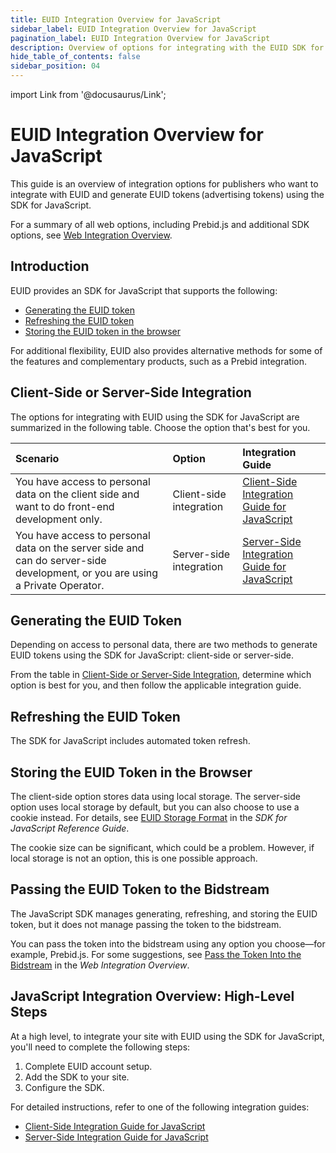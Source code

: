 ```yaml
---
title: EUID Integration Overview for JavaScript
sidebar_label: EUID Integration Overview for JavaScript
pagination_label: EUID Integration Overview for JavaScript
description: Overview of options for integrating with the EUID SDK for JavaScript as part of your EUID implementation.
hide_table_of_contents: false
sidebar_position: 04
---
```


import Link from '@docusaurus/Link';

# EUID Integration Overview for JavaScript

This guide is an overview of integration options for publishers who want to integrate with EUID and generate EUID tokens (advertising tokens) using the SDK for JavaScript.

For a summary of all web options, including Prebid.js and additional SDK options, see [Web Integration Overview](integration-options-publisher-web.md).

## Introduction

EUID provides an SDK for JavaScript that supports the following:

- [Generating the EUID token](#generating-the-euid-token)
- [Refreshing the EUID token](#refreshing-the-euid-token)
- [Storing the EUID token in the browser](#storing-the-euid-token-in-the-browser)

For additional flexibility, EUID also provides alternative methods for some of the features and complementary products, such as a Prebid integration.

## Client-Side or Server-Side Integration

The options for integrating with EUID using the SDK for JavaScript are summarized in the following table. Choose the option that's best for you.

| Scenario | Option | Integration Guide |
| :--- | :--- | :--- |
| You have access to personal data on the client side and want to do front-end development only. | Client-side integration | [Client-Side Integration Guide for JavaScript](publisher-client-side.md) |
| You have access to personal data on the server side and can do server-side development, or you are using a Private Operator. | Server-side integration | [Server-Side Integration Guide for JavaScript](integration-javascript-server-side.md) |

## Generating the EUID Token

Depending on access to personal data, there are two methods to generate EUID tokens using the SDK for JavaScript: client-side or server-side.

From the table in [Client-Side or Server-Side Integration](#client-side-or-server-side-integration), determine which option is best for you, and then follow the applicable integration guide.

## Refreshing the EUID Token

The SDK for JavaScript includes automated token refresh.

## Storing the EUID Token in the Browser
<!-- GWH check corresponding (not identical) section in integration-prebid.md, integration-prebid-client-side.md, integration-prebid-client-side.md, for consistency -->

The client-side option stores data using local storage. The server-side option uses local storage by default, but you can also choose to use a cookie instead. For details, see [EUID Storage Format](../sdks/client-side-identity.md#euid-storage-format) in the *SDK for JavaScript Reference Guide*.

The cookie size can be significant, which could be a problem. However, if local storage is not an option, this is one possible approach.

## Passing the EUID Token to the Bidstream

The JavaScript SDK manages generating, refreshing, and storing the EUID token, but it does not manage passing the token to the bidstream.

You can pass the token into the bidstream using any option you choose&#8212;for example, Prebid.js. For some suggestions, see [Pass the Token Into the Bidstream](integration-options-publisher-web.md#pass-the-token-into-the-bidstream) in the *Web Integration Overview*.

## JavaScript Integration Overview: High-Level Steps

At a high level, to integrate your site with EUID using the SDK for JavaScript, you'll need to complete the following steps:

1. Complete EUID account setup.
1. Add the SDK to your site.
1. Configure the SDK.

For detailed instructions, refer to one of the following integration guides:

- [Client-Side Integration Guide for JavaScript](publisher-client-side.md)
- [Server-Side Integration Guide for JavaScript](integration-javascript-server-side.md)
